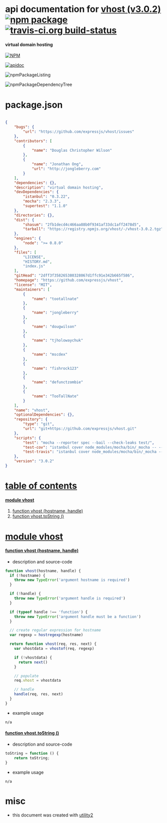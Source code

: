 # api documentation for  [vhost (v3.0.2)](https://github.com/expressjs/vhost)  [![npm package](https://img.shields.io/npm/v/npmdoc-vhost.svg?style=flat-square)](https://www.npmjs.org/package/npmdoc-vhost) [![travis-ci.org build-status](https://api.travis-ci.org/npmdoc/node-npmdoc-vhost.svg)](https://travis-ci.org/npmdoc/node-npmdoc-vhost)
#### virtual domain hosting

[![NPM](https://nodei.co/npm/vhost.png?downloads=true&downloadRank=true&stars=true)](https://www.npmjs.com/package/vhost)

[![apidoc](https://npmdoc.github.io/node-npmdoc-vhost/build/screenCapture.buildCi.browser.%252Ftmp%252Fbuild%252Fapidoc.html.png)](https://npmdoc.github.io/node-npmdoc-vhost/build/apidoc.html)

![npmPackageListing](https://npmdoc.github.io/node-npmdoc-vhost/build/screenCapture.npmPackageListing.svg)

![npmPackageDependencyTree](https://npmdoc.github.io/node-npmdoc-vhost/build/screenCapture.npmPackageDependencyTree.svg)



# package.json

```json

{
    "bugs": {
        "url": "https://github.com/expressjs/vhost/issues"
    },
    "contributors": [
        {
            "name": "Douglas Christopher Wilson"
        },
        {
            "name": "Jonathan Ong",
            "url": "http://jongleberry.com"
        }
    ],
    "dependencies": {},
    "description": "virtual domain hosting",
    "devDependencies": {
        "istanbul": "0.3.22",
        "mocha": "2.3.3",
        "supertest": "1.1.0"
    },
    "directories": {},
    "dist": {
        "shasum": "2fb1decd4c466aa88b0f9341af33dc1aff2478d5",
        "tarball": "https://registry.npmjs.org/vhost/-/vhost-3.0.2.tgz"
    },
    "engines": {
        "node": ">= 0.8.0"
    },
    "files": [
        "LICENSE",
        "HISTORY.md",
        "index.js"
    ],
    "gitHead": "2dff3f358265380328067d1ffc91e342b665f586",
    "homepage": "https://github.com/expressjs/vhost",
    "license": "MIT",
    "maintainers": [
        {
            "name": "tootallnate"
        },
        {
            "name": "jongleberry"
        },
        {
            "name": "dougwilson"
        },
        {
            "name": "tjholowaychuk"
        },
        {
            "name": "mscdex"
        },
        {
            "name": "fishrock123"
        },
        {
            "name": "defunctzombie"
        },
        {
            "name": "TooTallNate"
        }
    ],
    "name": "vhost",
    "optionalDependencies": {},
    "repository": {
        "type": "git",
        "url": "git+https://github.com/expressjs/vhost.git"
    },
    "scripts": {
        "test": "mocha --reporter spec --bail --check-leaks test/",
        "test-cov": "istanbul cover node_modules/mocha/bin/_mocha -- --reporter dot --check-leaks test/",
        "test-travis": "istanbul cover node_modules/mocha/bin/_mocha --report lcovonly -- --reporter spec --check-leaks test/"
    },
    "version": "3.0.2"
}
```



# <a name="apidoc.tableOfContents"></a>[table of contents](#apidoc.tableOfContents)

#### [module vhost](#apidoc.module.vhost)
1.  [function <span class="apidocSignatureSpan"></span>vhost (hostname, handle)](#apidoc.element.vhost.vhost)
1.  [function <span class="apidocSignatureSpan">vhost.</span>toString ()](#apidoc.element.vhost.toString)



# <a name="apidoc.module.vhost"></a>[module vhost](#apidoc.module.vhost)

#### <a name="apidoc.element.vhost.vhost"></a>[function <span class="apidocSignatureSpan"></span>vhost (hostname, handle)](#apidoc.element.vhost.vhost)
- description and source-code
```javascript
function vhost(hostname, handle) {
  if (!hostname) {
    throw new TypeError('argument hostname is required')
  }

  if (!handle) {
    throw new TypeError('argument handle is required')
  }

  if (typeof handle !== 'function') {
    throw new TypeError('argument handle must be a function')
  }

  // create regular expression for hostname
  var regexp = hostregexp(hostname)

  return function vhost(req, res, next) {
    var vhostdata = vhostof(req, regexp)

    if (!vhostdata) {
      return next()
    }

    // populate
    req.vhost = vhostdata

    // handle
    handle(req, res, next)
  }
}
```
- example usage
```shell
n/a
```

#### <a name="apidoc.element.vhost.toString"></a>[function <span class="apidocSignatureSpan">vhost.</span>toString ()](#apidoc.element.vhost.toString)
- description and source-code
```javascript
toString = function () {
    return toString;
}
```
- example usage
```shell
n/a
```



# misc
- this document was created with [utility2](https://github.com/kaizhu256/node-utility2)
